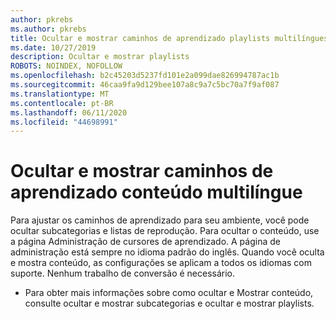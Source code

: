 ```yaml
---
author: pkrebs
ms.author: pkrebs
title: Ocultar e mostrar caminhos de aprendizado playlists multilíngues
ms.date: 10/27/2019
description: Ocultar e mostrar playlists
ROBOTS: NOINDEX, NOFOLLOW
ms.openlocfilehash: b2c45203d5237fd101e2a099dae826994787ac1b
ms.sourcegitcommit: 46caa9fa9d129bee107a8c9a7c5bc70a7f9af087
ms.translationtype: MT
ms.contentlocale: pt-BR
ms.lasthandoff: 06/11/2020
ms.locfileid: "44698991"
---
```

# <a name="hide-and-show-learning-pathways-multilingual-content"></a>Ocultar e mostrar caminhos de aprendizado conteúdo multilíngue 

Para ajustar os caminhos de aprendizado para seu ambiente, você pode ocultar subcategorias e listas de reprodução. Para ocultar o conteúdo, use a página Administração de cursores de aprendizado. A página de administração está sempre no idioma padrão do inglês. Quando você oculta e mostra conteúdo, as configurações se aplicam a todos os idiomas com suporte. Nenhum trabalho de conversão é necessário. 

- Para obter mais informações sobre como ocultar e Mostrar conteúdo, consulte ocultar e mostrar subcategorias e ocultar e mostrar playlists. 



